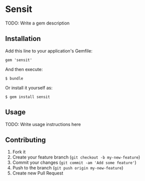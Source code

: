 # Sensit

TODO: Write a gem description

## Installation

Add this line to your application's Gemfile:

    gem 'sensit'

And then execute:

    $ bundle

Or install it yourself as:

    $ gem install sensit

## Usage

TODO: Write usage instructions here

## Contributing

1. Fork it
2. Create your feature branch (`git checkout -b my-new-feature`)
3. Commit your changes (`git commit -am 'Add some feature'`)
4. Push to the branch (`git push origin my-new-feature`)
5. Create new Pull Request
